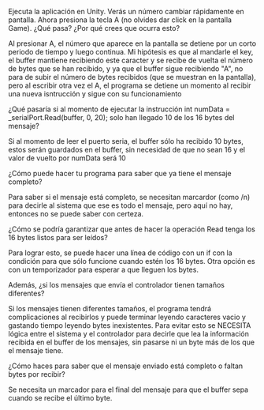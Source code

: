 Ejecuta la aplicación en Unity. Verás un número cambiar rápidamente en pantalla. Ahora presiona la tecla A (no olvides dar click en la pantalla Game). ¿Qué pasa? ¿Por qué crees que ocurra esto?

Al presionar A, el número que aparece en la pantalla se detiene por un corto periodo de tiempo y luego continua. Mi hipótesis es que al mandarle el key, el buffer mantiene recibiendo este caracter y se recibe de vuelta el número de bytes que se han recibido, y ya que el buffer sigue recibiendo "A", no para de subir el número de bytes recibidos (que se muestran en la pantalla), pero al escribir otra vez el A, el programa se detiene un momento al recibir una nueva isntrucción y sigue con su funcionamiento

¿Qué pasaría si al momento de ejecutar la instrucción int numData = 
_serialPort.Read(buffer, 0, 20); solo han llegado 10 de los 16 bytes del mensaje? 

Si al momento de leer el puerto seria, el buffer sólo ha recibido 10 bytes, estos serán guardados en el buffer, sin necesidad de que no sean 16 y el valor de vuelto por numData será 10

¿Cómo puede hacer tu programa para saber que ya tiene el mensaje completo?

Para saber si el mensaje está completo, se necesitan marcardor (como /n) para decirle al sistema que ese es todo el mensaje, pero aquí no hay, entonces no se puede saber con certeza.

¿Cómo se podría garantizar que antes de hacer la operación Read tenga los 16 bytes listos para ser leídos?

Para lograr esto, se puede hacer una línea de código con un if con la condición para que sólo funcione cuando estén los 16 bytes. Otra opción es con un temporizador para esperar a que lleguen los bytes.

Además, ¿si los mensajes que envía el controlador tienen tamaños diferentes?

Si los mensajes tienen diferentes tamaños, el programa tendrá complicaciones al recibirlos y puede terminar leyendo caracteres vacio y gastando tiempo leyendo bytes inexistentes. Para evitar esto se NECESITA lógica entre el sistema y el controlador para decirle que lea la información recibida en el buffer de los mensajes, sin pasarse ni un byte más de los que el mensaje tiene.

¿Cómo haces para saber que el mensaje enviado está completo o faltan bytes por recibir?

Se necesita un marcador para el final del mensaje para que el buffer sepa cuando se recibe el último byte.